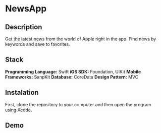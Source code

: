 # NewsApp
## Description
Get the latest news from the world of Apple right in the app. Find news by keywords and save to favorites.
## Stack
**Programming Language:** Swift
**iOS SDK:** Foundation, UIKit
**Mobile Frameworks:** SanpKit
**Database:** CoreData
**Design Pattern:** MVC
## Instalation
First, clone the repository to your computer and then open the program using Xcode.
## Demo

